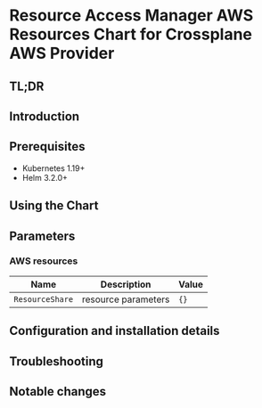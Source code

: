 <!--- app-name: Apache -->

# Resource Access Manager AWS Resources Chart for Crossplane AWS Provider

## TL;DR

## Introduction

## Prerequisites

- Kubernetes 1.19+
- Helm 3.2.0+

## Using the Chart

## Parameters

### AWS resources

| Name            | Description         | Value |
| --------------- | ------------------- | ----- |
| `ResourceShare` | resource parameters | `{}`  |


## Configuration and installation details


## Troubleshooting


## Notable changes
